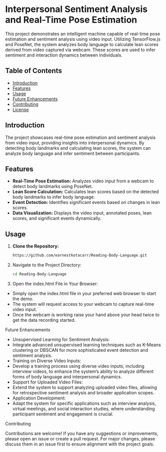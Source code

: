 # Interpersonal Sentiment Analysis and Real-Time Pose Estimation

This project demonstrates an intelligent machine capable of real-time pose estimation and sentiment analysis using video input. Utilizing TensorFlow.js and PoseNet, the system analyzes body language to calculate lean scores derived from video captured via webcam. These scores are used to infer sentiment and interaction dynamics between individuals.

## Table of Contents

- [Introduction](#introduction)
- [Features](#features)
- [Usage](#usage)
- [Future Enhancements](#future-enhancements)
- [Contributing](#contributing)
- [License](#license)

## Introduction

The project showcases real-time pose estimation and sentiment analysis from video input, providing insights into interpersonal dynamics. By detecting body landmarks and calculating lean scores, the system can analyze body language and infer sentiment between participants.

## Features

- **Real-Time Pose Estimation:** Analyzes video input from a webcam to detect body landmarks using PoseNet.
- **Lean Score Calculation:** Calculates lean scores based on the detected body landmarks to infer body language.
- **Event Detection:** Identifies significant events based on changes in lean scores.
- **Data Visualization:** Displays the video input, annotated poses, lean scores, and significant events dynamically.

## Usage

1. **Clone the Repository:**
   ```sh
   https://github.com/earnestkotacarr/Reading-Body-Language.git
   ```

2. Navigate to the Project Directory:
   ```sh
   cd Reading-Body-Language
   ```

 3. Open the index.html File in Your Browser:
- Simply open the index.html file in your preferred web browser to start the demo.
- The system will request access to your webcam to capture real-time video input.
- Once the webcam is working raise your hand above your head twice to get the data recording started. 


Future Enhancements

- Unsupervised Learning for Sentiment Analysis:
- Integrate advanced unsupervised learning techniques such as K-Means clustering or DBSCAN for more sophisticated event detection and sentiment analysis.
- Training on Diverse Video Inputs:
- Develop a training process using diverse video inputs, including interview videos, to enhance the system’s ability to analyze different forms of body language and interpersonal dynamics.
- Support for Uploaded Video Files:
- Extend the system to support analyzing uploaded video files, allowing for retrospective sentiment analysis and broader application scopes.
- Application Development:
- Adapt the system for specific applications such as interview analysis, virtual meetings, and social interaction studies, where understanding participant sentiment and engagement is crucial.

Contributing

Contributions are welcome! If you have any suggestions or improvements, please open an issue or create a pull request. For major changes, please discuss them in an issue first to ensure alignment with the project goals.
